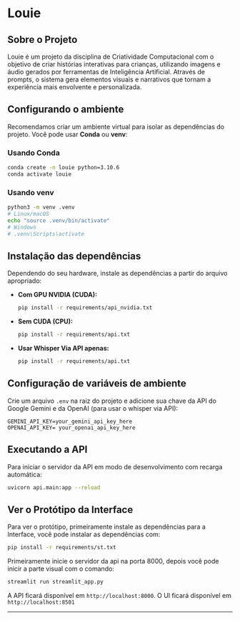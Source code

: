 # Louie

## Sobre o Projeto

Louie é um projeto da disciplina de Criatividade Computacional com o objetivo de criar histórias interativas para crianças, utilizando imagens e áudio gerados por ferramentas de Inteligência Artificial. Através de prompts, o sistema gera elementos visuais e narrativos que tornam a experiência mais envolvente e personalizada.

## Configurando o ambiente

Recomendamos criar um ambiente virtual para isolar as dependências do projeto. Você pode usar **Conda** ou **venv**:

### Usando Conda

```bash
conda create -n louie python=3.10.6
conda activate louie
```

### Usando venv

```bash
python3 -m venv .venv
# Linux/macOS
echo "source .venv/bin/activate"
# Windows
# .venv\Scripts\activate
```

## Instalação das dependências

Dependendo do seu hardware, instale as dependências a partir do arquivo apropriado:

* **Com GPU NVIDIA (CUDA):**

  ```bash
  pip install -r requirements/api_nvidia.txt
  ```

* **Sem CUDA (CPU):**

  ```bash
  pip install -r requirements/api.txt
  ```

* **Usar Whisper Via API apenas:**

  ```bash
  pip install -r requirements/api.txt
  ```

## Configuração de variáveis de ambiente

Crie um arquivo `.env` na raiz do projeto e adicione sua chave da API do Google Gemini e da OpenAI (para usar o whisper via API):

```env
GEMINI_API_KEY=your_gemini_api_key_here
OPENAI_API_KEY= your_openai_api_key_here
```

## Executando a API

Para iniciar o servidor da API em modo de desenvolvimento com recarga automática:

```bash
uvicorn api.main:app --reload
```

## Ver o Protótipo da Interface

Para ver o protótipo, primeiramente instale as dependências para a Interface, você pode instalar as dependências com:

```bash
pip install -r requirements/st.txt
```

Primeiramente inicie o servidor da api na porta 8000, depois você pode inicir a parte visual com o comando: 

```bash
streamlit run streamlit_app.py
```

A API ficará disponível em `http://localhost:8000`.
O UI ficará disponível em `http://localhost:8501`

---
